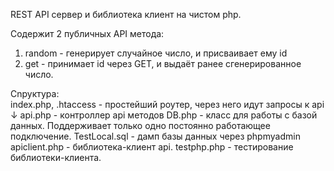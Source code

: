 REST API сервер и библиотека клиент на чистом php.

Содержит 2 публичных API метода:
1. random - генерирует случайное число, и присваивает ему id
2. get - принимает id через GET, и выдаёт ранее сгенерированное число.

Сnруктура:</br>
index.php, .htaccess - простейший роутер, через него идут запросы к api ↓
api.php - контроллер api методов
DB.php - класс для работы с базой данных. Поддерживает только одно постоянно работающее подключение.
TestLocal.sql - дамп базы данных через phpmyadmin
apiclient.php - библиотека-клиент api.
testphp.php - тестирование библиотеки-клиента.
